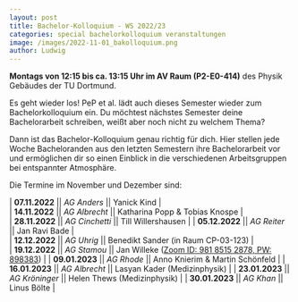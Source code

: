 ```yaml
---
layout: post
title: Bachelor-Kolloquium - WS 2022/23
categories: special bachelorkolloquium veranstaltungen
image: /images/2022-11-01_bakolloquium.png
author: Ludwig
---
```


**Montags von 12:15 bis ca. 13:15 Uhr im AV Raum (P2-E0-414)** des Physik Gebäudes der TU Dortmund.

Es geht wieder los! PeP et al. lädt auch dieses Semester wieder zum Bachelorkolloquium ein.
Du möchtest nächstes Semester deine Bachelorarbeit schreiben, weißt aber noch nicht zu welchem Thema?

Dann ist das Bachelor-Kolloquium genau richtig für dich.
Hier stellen jede Woche Bacheloranden aus den letzten Semestern ihre Bachelorarbeit vor und ermöglichen dir so einen Einblick in die verschiedenen Arbeitsgruppen bei entspannter Atmosphäre.

Die Termine im November und Dezember sind:

| **07.11.2022** || _AG Anders_ || Yanick Kind |  
| **14.11.2022** || _AG Albrecht_ || Katharina Popp & Tobias Knospe |  
| **28.11.2022** || _AG Cinchetti_ || Till Willershausen |
| **05.12.2022** || _AG Reiter_ || Jan Ravi Bade |  
| **12.12.2022** || _AG Uhrig_ || Benedikt Sander (in Raum CP-03-123) |  
| **19.12.2022** || _AG Stamou_ || Jan Willeke ([Zoom ID: 981 8515 2878, PW: 898383](https://tu-dortmund.zoom.us/j/98185152878?pwd=VVZsVDBlT0VGNy9HVDJsdE5Cc3haQT09 )) |
| **09.01.2023** || *AG Rhode*  || Anno Knierim & Martin Schönfeld |
| **16.01.2023** || *AG Albrecht*  || Lasyan Kader (Medizinphysik) |
| **23.01.2023** || *AG Kröninger*  || Helen Thews (Medizinphysik) |
| **30.01.2023** || *AG Khan*  || Linus Bölte |
